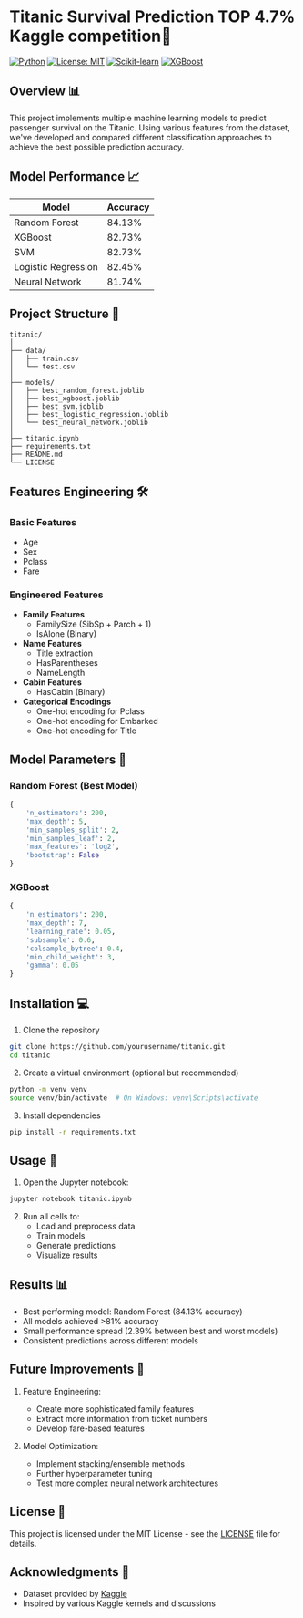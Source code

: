# Titanic Survival Prediction TOP 4.7% Kaggle competition🚢

[![Python](https://img.shields.io/badge/Python-3.9-blue.svg)](https://www.python.org/)
[![License: MIT](https://img.shields.io/badge/License-MIT-yellow.svg)](https://opensource.org/licenses/MIT)
[![Scikit-learn](https://img.shields.io/badge/Scikit--learn-1.3.0-orange.svg)](https://scikit-learn.org/)
[![XGBoost](https://img.shields.io/badge/XGBoost-2.0.2-red.svg)](https://xgboost.readthedocs.io/)

## Overview 📊

This project implements multiple machine learning models to predict passenger survival on the Titanic. Using various features from the dataset, we've developed and compared different classification approaches to achieve the best possible prediction accuracy.

## Model Performance 📈

| Model | Accuracy |
|-------|----------|
| Random Forest | 84.13% |
| XGBoost | 82.73% |
| SVM | 82.73% |
| Logistic Regression | 82.45% |
| Neural Network | 81.74% |

## Project Structure 📁

```
titanic/
│
├── data/
│   ├── train.csv
│   └── test.csv
│
├── models/
│   ├── best_random_forest.joblib
│   ├── best_xgboost.joblib
│   ├── best_svm.joblib
│   ├── best_logistic_regression.joblib
│   └── best_neural_network.joblib
│
├── titanic.ipynb
├── requirements.txt
├── README.md
└── LICENSE
```

## Features Engineering 🛠️

### Basic Features
- Age
- Sex
- Pclass
- Fare

### Engineered Features
- **Family Features**
  - FamilySize (SibSp + Parch + 1)
  - IsAlone (Binary)
- **Name Features**
  - Title extraction
  - HasParentheses
  - NameLength
- **Cabin Features**
  - HasCabin (Binary)
- **Categorical Encodings**
  - One-hot encoding for Pclass
  - One-hot encoding for Embarked
  - One-hot encoding for Title

## Model Parameters 🎯

### Random Forest (Best Model)
```python
{
    'n_estimators': 200,
    'max_depth': 5,
    'min_samples_split': 2,
    'min_samples_leaf': 2,
    'max_features': 'log2',
    'bootstrap': False
}
```

### XGBoost
```python
{
    'n_estimators': 200,
    'max_depth': 7,
    'learning_rate': 0.05,
    'subsample': 0.6,
    'colsample_bytree': 0.4,
    'min_child_weight': 3,
    'gamma': 0.05
}
```

## Installation 💻

1. Clone the repository
```bash
git clone https://github.com/yourusername/titanic.git
cd titanic
```

2. Create a virtual environment (optional but recommended)
```bash
python -m venv venv
source venv/bin/activate  # On Windows: venv\Scripts\activate
```

3. Install dependencies
```bash
pip install -r requirements.txt
```

## Usage 🚀

1. Open the Jupyter notebook:
```bash
jupyter notebook titanic.ipynb
```

2. Run all cells to:
   - Load and preprocess data
   - Train models
   - Generate predictions
   - Visualize results

## Results 📊

- Best performing model: Random Forest (84.13% accuracy)
- All models achieved >81% accuracy
- Small performance spread (2.39% between best and worst models)
- Consistent predictions across different models

## Future Improvements 🔮

1. Feature Engineering:
   - Create more sophisticated family features
   - Extract more information from ticket numbers
   - Develop fare-based features

2. Model Optimization:
   - Implement stacking/ensemble methods
   - Further hyperparameter tuning
   - Test more complex neural network architectures

## License 📝

This project is licensed under the MIT License - see the [LICENSE](LICENSE) file for details.

## Acknowledgments 🙏

- Dataset provided by [Kaggle](https://www.kaggle.com/c/titanic)
- Inspired by various Kaggle kernels and discussions 
